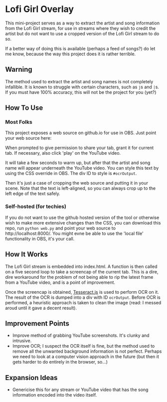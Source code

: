 Lofi Girl Overlay
====================
This mini-project serves as a way to extract the artist and song information from the Lofi Girl stream, for use in streams where they wish to credit the artist but do not want to use a cropped version of the Lofi Girl stream to do so.

If a better way of doing this is available (perhaps a feed of songs?) do let me know, because the way this project does it is rather terrible.

Warning
---------
The method used to extract the artist and song names is not completely infallible. It is known to struggle with certain characters, such as `j`s and `|`s. If you must have 100% accuracy, this will not be the project for you (yet?)

How To Use
-----------
### Most Folks
This project exposes a web source on github.io for use in OBS. Just point your web source here:

When prompted to give permission to share your tab, grant it for current tab. If necessary, also click 'play' on the YouTube video.

It will take a few seconds to warm up, but after that the artist and song name will appear underneath the YouTube video. You can style this text by using the CSS override in OBS. The div ID to style is `#ocrOutput`.

Then it's just a case of cropping the web source and putting it in your scene. Note that the text is left-aligned, so you can always crop up to the left edge of the text safely.

### Self-hosted (for techies)
If you do not want to use the github hosted version of the tool or otherwise wish to make more extensive changes than the CSS, you can download this repo, run `python web.py` and point your web source to http://localhost:8000/. You might evne be able to use the 'local file' functionality in OBS, it's your call.

How It Works
--------------
The Lofi Girl stream is embedded into index.html. A function is then called on a five second loop to take a screencap of the current tab. This is a dire, dire workaround for the problem of not being able to rip the latest frame from a YouTube video, and is a point of improvement.

Once the screencap is obtained, [Tesseract.js](https://tesseract.projectnaptha.com/) is used to perform OCR on it. The result of the OCR is dumped into a div with ID  `ocrOutput`. Before OCR is performed, a heuristic approach is taken to clean the image (read: I messed aroud until it gave a decent result).

Improvement Points
----------------------
- Improve method of grabbing YouTube screenshots. It's clunky and intrusive.
- Improve OCR; I suspect the OCR itself is fine, but the method used to remove all the unwanted background information is not perfect. Perhaps we need to look at a computer vision approach in the future (but then it gets harder to do entirely in the browser, so...)

Expansion Ideas
-------------------
- Genericise this for any stream or YouTube video that has the song information encoded into the video itself.

